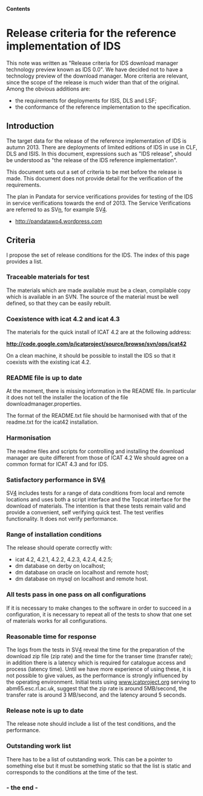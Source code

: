**Contents**


# Release criteria for the reference implementation of IDS #

This note was written as "Release criteria for IDS download manager technology preview known as IDS 0.0".  We have decided not to have a technology preview of the download manager.  More criteria are relevant, since the scope of the release is much wider than that of the original.  Among the obvious additions are:

  * the requirements for deployments for ISIS, DLS and LSF;
  * the conformance of the reference implementation to the specification.

## Introduction ##

The target data for the release of the reference implementation of IDS is autumn 2013.  There are deployments of limited editions of IDS in use in CLF, DLS and ISIS.  In this document, expressions such as "IDS release", should be understood as "the release of the IDS reference implementation".

This document sets out a set of criteria to be met before the release is made.  This document does not provide detail for the verification of the requirements.

The plan in Pandata for service verifications provides for testing of the IDS in service verifications towards the end of 2013.  The Service Verifications are referred to as SV[n](n.md), for example SV[4](4.md).

  * http://pandatawp4.wordpress.com

## Criteria ##

I propose the set of release conditions for the IDS.  The index of this page provides a list.

### Traceable materials for test ###

The materials which are made available must be a clean, compilable copy which is available in an SVN.  The source of the material must be well defined, so that they can be easily rebuilt.

### Coexistence with icat 4.2 and icat 4.3 ###

The materials for the quick install of ICAT 4.2 are at the following address:

**http://code.google.com/p/icatproject/source/browse/svn/ops/icat42**

On a clean machine, it should be possible to install the IDS so that it coexists with the existing icat 4.2.

### README file is up to date ###

At the moment, there is missing information in the README file.  In particular it does not tell the installer the location of the file downloadmanager.properties.

The format of the README.txt file should be harmonised with that of the readme.txt for the icat42 installation.

### Harmonisation ###

The readme files and scripts for controlling and installing the download manager are quite different from those of ICAT 4.2  We should agree on a common format for ICAT 4.3 and for IDS.

### Satisfactory performance in SV[4](4.md) ###

SV[4](4.md) includes tests for a range of data conditions from local and remote locations and uses both a script interface and the Topcat interface for the download of materials.  The intention is that these tests remain valid and provide a convenient, self verifying quick test.  The test verifies functionality.  It does not verify performance.

### Range of installation conditions ###

The release should operate correctly with:
  * icat 4.2, 4.2.1, 4.2.2, 4.2.3, 4.2.4, 4.2.5;
  * dm database on derby on localhost;
  * dm database on oracle on localhost and remote host;
  * dm database on mysql on localhost and remote host.

### All tests pass in one pass on all configurations ###

If it is necessary to make changes to the software in order to succeed in a configuration, it is necessary to repeat all of the tests to show that one set of materials works for all configurations.

### Reasonable time for response ###

The logs from the tests in SV[4](4.md) reveal the time for the preparation of the download zip file (zip rate) and the time for the transer time (transfer rate); in addition there is a latency which is required for catalogue access and process (latency time).  Until we have more experience of using these, it is not possible to give values, as the performance is strongly influenced by the operating environment.  Initial tests using www.icatproject.org serving to abm65.esc.rl.ac.uk, suggest that the zip rate is around 5MB/second, the transfer rate is around 3 MB/second, and the latency around 5 seconds.

### Release note is up to date ###

The release note should include a list of the test conditions, and the performance.

### Outstanding work list ###

There has to be a list of outstanding work.  This can be a pointer to something else but it must be something static so that the list is static and corresponds to the conditions at the time of the test.

### - the end - ###